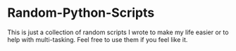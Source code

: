 # Random-Python-Scripts
This is just a collection of random scripts I wrote to make my life easier or to help with multi-tasking. Feel free to use them if you feel like it.
